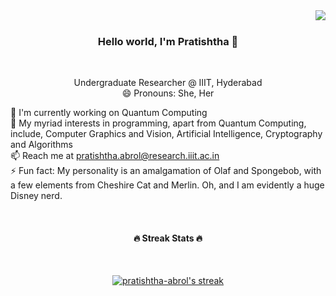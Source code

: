 <img align="right" src="https://visitor-badge.laobi.icu/badge?page_id=pratishtha-abrol.pratishtha-abrol">
<br>
<h3 align="center">
  Hello world, I'm Pratishtha 👋
</h3>
<br>
<p align="center">
  Undergraduate Researcher @ IIIT, Hyderabad
  <br>
  😄 Pronouns: She, Her
  <br>
</p>
<p align="left">
  🔬 I'm currently working on Quantum Computing 
  <br>
  🌱 My myriad interests in programming, apart from Quantum Computing, include, Computer Graphics and Vision, Artificial Intelligence, Cryptography and Algorithms
  <br>
  📫 Reach me at <a href="mailto: pratishtha.abrol@research.iiit.ac.in">pratishtha.abrol@research.iiit.ac.in</a>
  <br>
  ⚡ Fun fact: My personality is an amalgamation of Olaf and Spongebob, with a few elements from Cheshire Cat and Merlin. Oh, and I am evidently a huge Disney nerd.
</p>
<br>
<h4 align="center">
  🔥 Streak Stats 🔥
</h4>
<br>
<p align="center">
  <a href="https://github.com/DenverCoder1/github-readme-streak-stats">
    <img title="🔥 Get streak stats for your profile at git.io/streak-stats" alt="pratishtha-abrol's streak" src="https://github-readme-streak-stats.herokuapp.com/?user=pratishtha-abrol&theme=monokai-metallian&hide_border=true"/>
  </a>
</p>


<!--
**pratishtha-abrol/pratishtha-abrol** is a ✨ _special_ ✨ repository because its `README.md` (this file) appears on your GitHub profile.
Here are some ideas to get you started:
- 🔭 I’m currently working on ...
- 🌱 I’m currently learning ...
- 👯 I’m looking to collaborate on ...
- 🤔 I’m looking for help with ...
- 💬 Ask me about ...
- 📫 How to reach me: ...
- 😄 Pronouns: ...
- ⚡ Fun fact: ... 
-->


